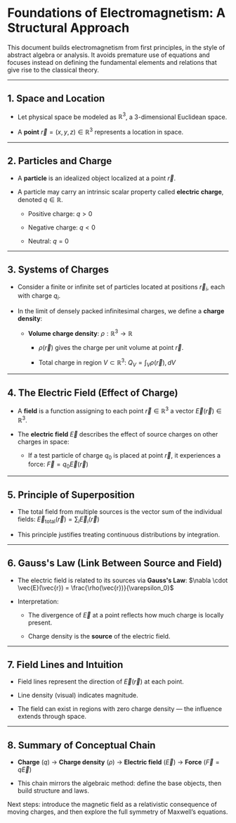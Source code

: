 # Foundations of Electromagnetism: A Structural Approach

This document builds electromagnetism from first principles, in the style of abstract algebra or analysis. It avoids premature use of equations and focuses instead on defining the fundamental elements and relations that give rise to the classical theory.

---

## 1. Space and Location

- Let physical space be modeled as $\mathbb{R}^3$, a 3-dimensional Euclidean space.
    
- A **point** $\vec{r} = (x, y, z) \in \mathbb{R}^3$ represents a location in space.
    

---

## 2. Particles and Charge

- A **particle** is an idealized object localized at a point $\vec{r}$.
    
- A particle may carry an intrinsic scalar property called **electric charge**, denoted $q \in \mathbb{R}$.
    
    - Positive charge: $q > 0$
        
    - Negative charge: $q < 0$
        
    - Neutral: $q = 0$
        

---

## 3. Systems of Charges

- Consider a finite or infinite set of particles located at positions ${\vec{r}_i}$, each with charge $q_i$.
    
- In the limit of densely packed infinitesimal charges, we define a **charge density**:
    
    - **Volume charge density**: $\rho : \mathbb{R}^3 \to \mathbb{R}$
        
        - $\rho(\vec{r})$ gives the charge per unit volume at point $\vec{r}$.
            
        - Total charge in region $V \subset \mathbb{R}^3$: $Q_V = \int_V \rho(\vec{r}), dV$
            

---

## 4. The Electric Field (Effect of Charge)

- A **field** is a function assigning to each point $\vec{r} \in \mathbb{R}^3$ a vector $\vec{E}(\vec{r}) \in \mathbb{R}^3$.
    
- The **electric field** $\vec{E}$ describes the effect of source charges on other charges in space:
    
    - If a test particle of charge $q_0$ is placed at point $\vec{r}$, it experiences a force: $\vec{F} = q_0 \vec{E}(\vec{r})$
        

---

## 5. Principle of Superposition

- The total field from multiple sources is the vector sum of the individual fields: $\vec{E}_{\text{total}}(\vec{r}) = \sum_i \vec{E}_i(\vec{r})$
    
- This principle justifies treating continuous distributions by integration.
    

---

## 6. Gauss's Law (Link Between Source and Field)

- The electric field is related to its sources via **Gauss's Law**: $\nabla \cdot \vec{E}(\vec{r}) = \frac{\rho(\vec{r})}{\varepsilon_0}$
    
- Interpretation:
    
    - The divergence of $\vec{E}$ at a point reflects how much charge is locally present.
        
    - Charge density is the **source** of the electric field.
        

---

## 7. Field Lines and Intuition

- Field lines represent the direction of $\vec{E}(\vec{r})$ at each point.
    
- Line density (visual) indicates magnitude.
    
- The field can exist in regions with zero charge density — the influence extends through space.
    

---

## 8. Summary of Conceptual Chain

- **Charge** ($q$) → **Charge density** ($\rho$) → **Electric field** ($\vec{E}$) → **Force** ($\vec{F} = q\vec{E}$)
    
- This chain mirrors the algebraic method: define the base objects, then build structure and laws.
    

Next steps: introduce the magnetic field as a relativistic consequence of moving charges, and then explore the full symmetry of Maxwell’s equations.